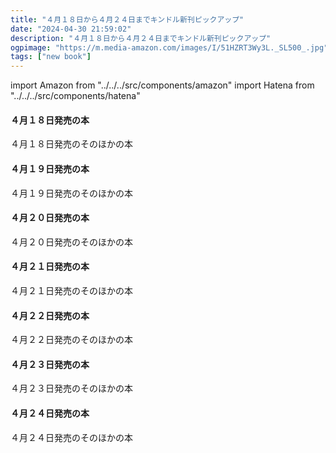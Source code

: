 ```yaml
---
title: "４月１８日から４月２４日までキンドル新刊ピックアップ"
date: "2024-04-30 21:59:02"
description: "４月１８日から４月２４日までキンドル新刊ピックアップ"
ogpimage: "https://m.media-amazon.com/images/I/51HZRT3Wy3L._SL500_.jpg"
tags: ["new book"]
---
```

import Amazon from "../../../src/components/amazon"
import Hatena from "../../../src/components/hatena"




#### ４月１８日発売の本

<Amazon asin="B0CXTHXVYP" />
<Amazon asin="B0CZTH7RK7" />
<Amazon asin="B0D14HHVTR" />
<Amazon asin="B0CZWWPMTG" />
<Amazon asin="B0CW1GLGWR" />
<Amazon asin="B0CZDJCRB9" />
<Amazon asin="B0CZDJFDK7" />
<Amazon asin="B0CTHPSKQ9" />
<Amazon asin="B0D149L8JB" />
<Amazon asin="B0CW1FNQ33" />
<Amazon asin="B0CVRMZ2FG" />
<Amazon asin="B0CZDHF8J1" />
<Amazon asin="B0CVRNXC22" />
<Amazon asin="B0CZWNKM27" />
<Amazon asin="B0CZXG5R44" />
<Amazon asin="B0CZ8ZYCXL" />
<Amazon asin="B0CZ8XC2SD" />
<Amazon asin="B0CZ922QYM" />
<Amazon asin="B0CX68P6ZX" />


４月１８日発売のそのほかの本<Hatena src="https://kyukyunyorituryo.github.io/new_epub/html/20240418.html" title=""/>
#### ４月１９日発売の本

<Amazon asin="B0CW1LN3HM" />
<Amazon asin="B0CZ1FNRVH" />
<Amazon asin="B0CWNVCTLR" />
<Amazon asin="B0CWNTBNK6" />
<Amazon asin="B0CWNTJFDL" />
<Amazon asin="B0CW1HWYZ1" />
<Amazon asin="B0CW1JMV5M" />
<Amazon asin="B0CX364SWR" />
<Amazon asin="B0CWCKZRYZ" />
<Amazon asin="B0CZXLM6Y3" />
<Amazon asin="B0CW13NLK6" />
<Amazon asin="B0CZX6YLV6" />
<Amazon asin="B0CW1C13TK" />
<Amazon asin="B0CW1CRX4N" />
<Amazon asin="B0CZX7QZV3" />
<Amazon asin="B0CTHRPGXD" />
<Amazon asin="B0CTHRPGXD" />

４月１９日発売のそのほかの本<Hatena src="https://kyukyunyorituryo.github.io/new_epub/html/20240419.html" title=""/>
#### ４月２０日発売の本

<Amazon asin="B0CW1BT4GX" />
<Amazon asin="B0CVN2X3QX" />
<Amazon asin="B0CSXY1V8J" />
<Amazon asin="B0CVMZRPTZ" />
<Amazon asin="B0CVN37VRQ" />
<Amazon asin="B0CVN28N6C" />
<Amazon asin="B0CVMX44CW" />
<Amazon asin="B0D223KTGC" />
<Amazon asin="B0D1V4MB85" />
<Amazon asin="B0D179DLDT" />
<Amazon asin="B0CZKZYBVF" />
<Amazon asin="B0CSXY1V8J" />
<Amazon asin="B0CVMZRPTZ" />
<Amazon asin="B0CVN37VRQ" />


４月２０日発売のそのほかの本<Hatena src="https://kyukyunyorituryo.github.io/new_epub/html/20240420.html" title=""/>
#### ４月２１日発売の本

<Amazon asin="B0D1F5TS35" />
<Amazon asin="B0CW1MW6HB" />
<Amazon asin="B0D16RQNKS" />
<Amazon asin="B0CYZR1VGW" />


４月２１日発売のそのほかの本<Hatena src="https://kyukyunyorituryo.github.io/new_epub/html/20240421.html" title=""/>
#### ４月２２日発売の本

<Amazon asin="B0D12DPTJG" />
<Amazon asin="B0D21XNTGT" />
<Amazon asin="B0CXR5Z2L4" />
<Amazon asin="B0CW1GS5D3" />
<Amazon asin="B0CW1MJXD1" />
<Amazon asin="B0CW9YHR31" />
<Amazon asin="B0CW1HXXMP" />
<Amazon asin="B0CVQCNN6W" />
<Amazon asin="B0D14CQ26R" />
<Amazon asin="B0D141GYPC" />

４月２２日発売のそのほかの本<Hatena src="https://kyukyunyorituryo.github.io/new_epub/html/20240422.html" title=""/>
#### ４月２３日発売の本

<Amazon asin="B0D14YYQJQ" />
<Amazon asin="B0CXY9F654" />
<Amazon asin="B0CW1G2Y46" />
<Amazon asin="B0CWDD83Q4" />
<Amazon asin="B0CW1KVNSQ" />
<Amazon asin="B0CW1GBT9P" />
<Amazon asin="B0CZ4MPG87" />
<Amazon asin="B0D1BWZQVN" />
<Amazon asin="B0D1BHL3XC" />
<Amazon asin="B0D1BFV59J" />
<Amazon asin="B0CY4HH92J" />
<Amazon asin="B0D1B6YYRJ" />
<Amazon asin="B0CTHQDPH6" />
<Amazon asin="B0CYVTWH7C" />
<Amazon asin="B0D19RTJTL" />
<Amazon asin="B0D19Z7Y9C" />
<Amazon asin="B0D2CY7N4K" />
<Amazon asin="B0CXTV8C2S" />
<Amazon asin="B0CW7LP34N" />
<Amazon asin="B0CZ57J3XT" />


４月２３日発売のそのほかの本<Hatena src="https://kyukyunyorituryo.github.io/new_epub/html/20240423.html" title=""/>
#### ４月２４日発売の本


<Amazon asin="B0CTHRKG6Q" />
<Amazon asin="B0CW1BS7QN" />
<Amazon asin="B0CW1HF5SC" />
<Amazon asin="B0CXZN26Q7" />
<Amazon asin="B0CX8VD6KQ" />
<Amazon asin="B0D258V3GD" />
<Amazon asin="B0CZ8T3DVG" />
<Amazon asin="B0CW1FNSYR" />
<Amazon asin="B0CYBR8Q6J" />
<Amazon asin="B0CZ8PZBYJ" />
<Amazon asin="B0CW1J81SL" />
<Amazon asin="B0CXX4THR6" />
<Amazon asin="B0D1BWZQVY" />
<Amazon asin="B0D19WNL9P" />
<Amazon asin="B0D1BWZQVY" />
<Amazon asin="B0D19WNL9P" />
<Amazon asin="B0D1F871Y8" />
<Amazon asin="B0D1FB92G8" />


４月２４日発売のそのほかの本<Hatena src="https://kyukyunyorituryo.github.io/new_epub/html/20240424.html" title=""/>